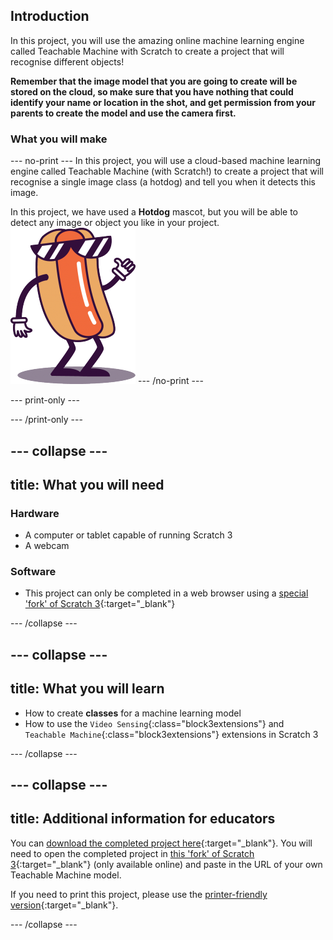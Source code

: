 ## Introduction

In this project, you will use the amazing online machine learning engine called Teachable Machine with Scratch to create a project that will recognise different objects! 

**Remember that the image model that you are going to create will be stored on the cloud, so make sure that you have nothing that could identify your name or location in the shot, and get permission from your parents to create the model and use the camera first.**

### What you will make

--- no-print ---
In this project, you will use a cloud-based machine learning engine called Teachable Machine (with Scratch!) to create a project that will recognise a single image class (a hotdog) and tell you when it detects this image.

In this project, we have used a **Hotdog** mascot, but you will be able to detect any image or object you like in your project.
![The Hotdog mascot.](images/hotdog-200x250.png)
--- /no-print ---

--- print-only ---

--- /print-only ---

--- collapse ---
---
title: What you will need
---
### Hardware

+ A computer or tablet capable of running Scratch 3
+ A webcam

### Software

+ This project can only be completed in a web browser using a [special 'fork' of Scratch 3](http://rpf.io/ml-scratch){:target="_blank"}

--- /collapse ---

--- collapse ---
---
title: What you will learn
---

+ How to create **classes** for a machine learning model
+ How to use the `Video Sensing`{:class="block3extensions"} and `Teachable Machine`{:class="block3extensions"} extensions in Scratch 3


--- /collapse ---

--- collapse ---
---
title: Additional information for educators
---

You can [download the completed project here](https://rpf.io/p/en/hotdog-not-hotdog-get){:target="_blank"}. You will need to open the completed project in [this 'fork' of Scratch 3](http://rpf.io/ml-scratch){:target="_blank"} (only available online) and paste in the URL of your own Teachable Machine model.

If you need to print this project, please use the [printer-friendly version](https://projects.raspberrypi.org/en/projects/hotdog-not-hotdog/print){:target="_blank"}.

--- /collapse ---
